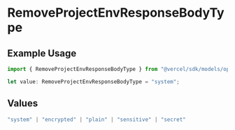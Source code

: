 # RemoveProjectEnvResponseBodyType

## Example Usage

```typescript
import { RemoveProjectEnvResponseBodyType } from "@vercel/sdk/models/operations";

let value: RemoveProjectEnvResponseBodyType = "system";
```

## Values

```typescript
"system" | "encrypted" | "plain" | "sensitive" | "secret"
```